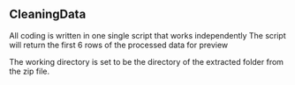 ## CleaningData

All coding is written in one single script that works independently
The script will return the first 6 rows of the processed data for preview

The working directory is set to be the directory of the extracted folder from the zip file.
